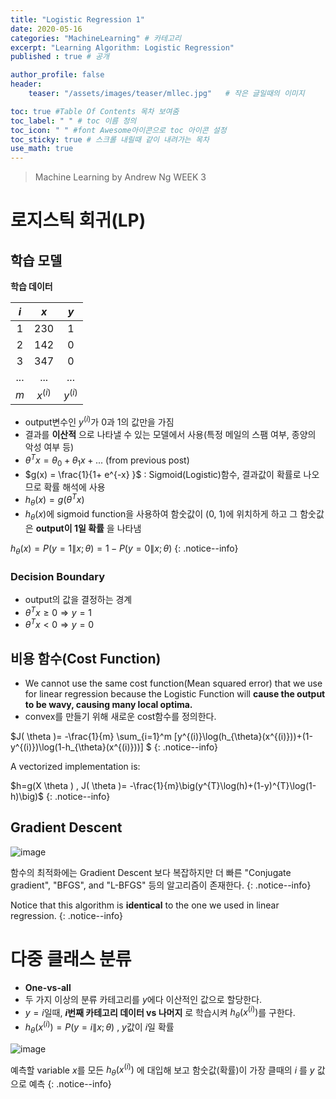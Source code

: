 ```yaml
---
title: "Logistic Regression 1"
date: 2020-05-16
categories: "MachineLearning" # 카테고리
excerpt: "Learning Algorithm: Logistic Regression"
published : true # 공개

author_profile: false
header:
    teaser: "/assets/images/teaser/mllec.jpg"   # 작은 글일때의 이미지

toc: true #Table Of Contents 목차 보여줌
toc_label: " " # toc 이름 정의
toc_icon: " " #font Awesome아이콘으로 toc 아이콘 설정
toc_sticky: true # 스크롤 내릴때 같이 내려가는 목차
use_math: true
---
```


> Machine Learning by Andrew Ng WEEK 3

# 로지스틱 회귀(LP)

## 학습 모델

**학습 데이터**

|$i$ | $x$ | $y$ |
|:--:|:---:|:---:|
| 1  | 230 |  1  |
| 2  | 142 |  0  |
| 3  | 347 |  0  |
|... | ... | ... |
| $m$  |$x^{(i)}$|$y^{(i)}$|

- output변수인 $y^{(i)}$가 0과 1의 값만을 가짐
- 결과를 **이산적** 으로 나타낼 수 있는 모델에서 사용(특정 메일의 스팸 여부, 종양의 악성 여부 등)
- $\theta^{T}x = \theta_{0}+\theta_{1}x + ...$ (from previous post)
- $g(x) = \frac{1}{1+ e^{-x} }$ : Sigmoid(Logistic)함수, 결과값이 확률로 나오므로 확률 해석에 사용
- $h_{\theta}(x) = g(\theta^{T}x)$
- $h_{\theta}(x)$에 sigmoid function을 사용하여 함숫값이 (0, 1)에 위치하게 하고 그 함숫값은 **output이 1일 확률** 을 나타냄

$h_{\theta}(x) = P(y=1\|x;\theta) = 1-P(y=0\|x;\theta)$
{: .notice--info}


### Decision Boundary

- output의 값을 결정하는 경계
- $\theta^{T}x \geq 0 \Rightarrow y=1$
- $\theta^{T}x < 0 \Rightarrow y=0$


## 비용 함수(Cost Function)

- We cannot use the same cost function(Mean squared error) that we use for linear regression because the Logistic Function will **cause the output to be wavy, causing many local optima.**
- convex를 만들기 위해 새로운 cost함수를 정의한다.


$J( \theta )= -\frac{1}{m}  \sum_{i=1}^m [y^{(i)}\log(h_{\theta}(x^{(i)}))+(1-y^{(i)})\log(1-h_{\theta}(x^{(i)}))] $
{: .notice--info}

A vectorized implementation is:

$h=g(X \theta ) , J( \theta )= -\frac{1}{m}\big(y^{T}\log(h)+(1-y)^{T}\log(1-h)\big)$
{: .notice--info}


## Gradient Descent

![image](https://user-images.githubusercontent.com/57739683/82474958-b959ca80-9b06-11ea-90ca-c4fa4dc0ff4c.png)

함수의 최적화에는 Gradient Descent 보다 복잡하지만 더 빠른 "Conjugate gradient", "BFGS", and "L-BFGS" 등의 알고리즘이 존재한다.
{: .notice--info}

Notice that this algorithm is **identical** to the one we used in linear regression.
{: .notice--info}

# 다중 클래스 분류

- **One-vs-all**
- 두 가지 이상의 분류 카테고리를 $y$에다 이산적인 값으로 할당한다.
- $y=i$일때, **$i$번째 카테고리 데이터 vs 나머지** 로 학습시켜 $h_{\theta}(x^{(i)})$를 구한다.
- $h_{\theta}(x^{(i)}) = P(y=i\|x;\theta)$ , $y$값이 $i$일 확률

![image](https://user-images.githubusercontent.com/57739683/82475897-2cb00c00-9b08-11ea-9690-b962e2cb99cf.png)


예측할 variable $x$를 모든 $h_{\theta}(x^{(i)})$ 에 대입해 보고 함숫값(확률)이 가장 클때의 $i$ 를 $y$ 값으로 예측
{: .notice--info}
